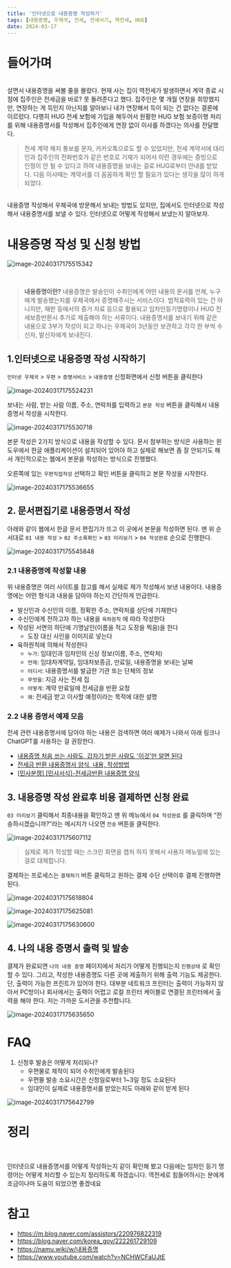 ```yaml
---
title: '인터넷으로 내용증명 작성하기'
tags: [내용증명, 우체국, 전세, 전세사기, 역전세, HUG]
date: 2024-03-17
---
```


# 들어가며
<br>
살면서 내용증명을 써볼 줄을 몰랐다. 현재 사는 집이 역전세가 발생하면서 계약 종료 시점에 집주인은 전세금을 바로? 못 돌려준다고 했다. 집주인은 몇 개월 연장을 희망했지만, 연장하는 게 득인지 아닌지를 알아보니 내가 연장해서 득이 되는 건 없다는 결론에 이르렀다. 다행히 HUG 전세 보험에 가입을 해두어서 원활한 HUG 보험 보증이행 처리를 위해 내용증명서를 작성해서 집주인에게 연장 없이 이사를 하겠다는 의사를 전달했다.

<br>

> 전세 계약 해지 통보를 문자, 카카오톡으로도 할 수 있었지만, 전세 계약서에 대리인과 집주인의 전화번호가 같은 번호로 기재가 되어서 이런 경우에는 증빙으로 인정이 안 될 수 있다고 하여 내용증명을 보내는 걸로 HUG로부터 안내를 받았다. 다음 이사때는 계약서를 더 꼼꼼하게 확인 할 필요가 있다는 생각을 많이 하게 되었다.

<br>
내용증명 작성해서 우체국에 방문해서 보내는 방법도 있지만, 집에서도 인터넷으로 작성해서 내용증명서를 보낼 수 있다. 인터넷으로 어떻게 작성해서 보냈는지 알아보자.

# 내용증명 작성 및 신청 방법

![image-20240317175515342](/media/articles/letter/image-20240317175515342.png)

<br> 

> **내용증명이란?**
> 내용증명은 발송인이 수취인에게 어떤 내용의 문서를 언제, 누구에게 발송했는지를 우체국에서 증명해주시는 서비스이다. 
> 법적효력이 있는 건 아니지만, 재판 등에서의 증거 자료 등으로 활용되고 임차인등기명령이나 HUG 전세보증반환시 추가로 제출해야 하는 서류이다. 내용증명서를 보내기 위해 같은 내용으로 3부가 작성이 되고 하나는 우체국이 3년동안 보관하고 각각 한 부씩 수신자, 발신자에게 보내진다.

## 1.인터넷으로 내용증명 작성 시작하기

`인터넷 우체국` > `우편` > `증명서비스` > `내용증명` 신청화면에서 신청 버튼을 클릭한다

![image-20240317175524231](/media/articles/letter/image-20240317175524231.png)

보내는 사람, 받는 사람 이름, 주소, 연락처를 입력하고 `본문 작성` 버튼을 클릭해서 내용 증명서 작성을 시작한다.

![image-20240317175530718](/media/articles/letter/image-20240317175530718.png)

본문 작성은 2가지 방식으로 내용을 작성할 수 있다. 문서 첨부하는 방식은 사용하는 윈도우에서 한글 애플리케이션이 설치되어 있어야 하고 실제로 해보면 좀 잘 안되기도 해서 개인적으로는 웹에서 본문을 작성하는 방식으로 진행했다.

오른쪽에 있는 `우편직접작성` 선택하고 확인 버튼을 클릭하고 본문 작성을 시작한다.

![image-20240317175536655](/media/articles/letter/image-20240317175536655.png)

## 2. 문서편집기로 내용증명서 작성

아래와 같이 웹에서 한글 문서 편집기가 뜨고 이 곳에서 본문을 작성하면 된다. 맨 위 순서대로 `01 내용 작성` >  `02 주소록확인` > `03 미리보기` > `04 작성완료` 순으로 진행한다.

![image-20240317175545848](/media/articles/letter/image-20240317175545848.png)

### 2.1 내용증명에 작성할 내용

위 내용증명은 여러 사이트를 참고를 해서 실제로 제가 작성해서 보낸 내용이다. 내용증명에는 어떤 형식과 내용을 담아야 하는지 간단하게 언급한다.

- 발신인과 수신인의 이름, 정확한 주소, 연락처를 상단에 기재한다
- 수신인에게 전하고자 하는 내용을 `육하원칙` 에 따라 작성한다
- 작성된 서면의 하단에 기명날인(이름을 적고 도장을 찍음)을 한다
  - 도장 대신 사인을 이미지로 넣는다
- 육하원칙에 의해서 작성한다
  - `누가`: 임대인과 임차인의 신상 정보(이름, 주소, 연락처)
  - `언제`: 임대차계약일, 임대차보증금, 만료일, 내용증명을 보내는 날짜
  - `어디서`: 내용증명서를 발급한 기관 또는 단체의 정보
  - `무엇을`: 지금 사는 전세 집
  - `어떻게`: 계약 만료일에 전세금을 반환 요청
  - `왜`: 전세금 받고 이사할 예정이라는 목적에 대한 설명

### 2.2 내용 증명서 예제 모음

전세 관련 내용증명서에 담아야 하는 내용은 검색하면 여러 예제가 나와서 아래 링크나 ChatGPT를 사용하는 걸 권장한다.

- [내용증명 처음 쓰는 사람도, 갑자기 받은 사람도 '이것'만 알면 된다](https://www.lawtalk.co.kr/post/20)
- [전세금 반환 내용증명서 양식, 내용, 작성방법](https://m.blog.naver.com/smspkkb/221698943599)
- [[민사분쟁\] [민사서식]-전세금반환 내용증명 양식](https://lawheart.kr/m/bbs/board.php?bo_table=B93&wr_id=404&vtype=m)

## 3. 내용증명 작성 완료후 비용 결제하면 신청 완료

`03 미리보기` 클릭해서 최종내용을 확인하고 맨 위 메뉴에서 `04 작성완료` 를 클릭하며 “전송하시겠습니까?”라는 메시지가 나오면 `전송` 버튼을 클릭한다.

![image-20240317175607112](/media/articles/letter/image-20240317175607112.png)

> 실제로 제가 작성할 때는 스크린 화면을 캡처 하지 못해서 사용자 메뉴얼에 있는 걸로 대체합니다.

결제하는 프로세스는 `결제하기` 버튼 클릭하고 원하는 결제 수단 선택이후 결제 진행하면 된다.

![image-20240317175618804](/media/articles/letter/image-20240317175618804.png)

![image-20240317175625081](/media/articles/letter/image-20240317175625081.png)

![image-20240317175630600](/media/articles/letter/image-20240317175630600.png)

## 4. 나의 내용 증명서 출력 및 발송

결제가 완료되면 `나의 내용 증명` 페이지에서 처리가 어떻게 진행되는지 `진행상태` 로 확인할 수 있다. 그리고, 작성한 내용증명도 다른 곳에 제출하기 위해 출력 기능도 제공한다. 단, 출력이 가능한 프린트가 있어야 한다. 대부분 네트워크 프린터는 출력이 가능하지 않아서 PC방이나 회사에서는 출력이 어렵고 로컬 프린터 케이블로 연결된 프린터에서 출력을 해야 한다. 저는 가까운 도서관을 추천합니다.

![image-20240317175635650](/media/articles/letter/image-20240317175635650.png)

# FAQ

1. 신청후 발송은 어떻게 처리되나?
   - 우편물로 제작이 되어 수취인에게 발송된다
   - 우편물 발송 소요시간은 신청일로부터 1~3일 정도 소요된다
   - 임대인이 실제로 내용증명서를 받았는지도 아래와 같이 받게 된다

![image-20240317175642799](/media/articles/letter/image-20240317175642799.png)

# 정리
<br> 

인터넷으로 내용증명서를 어떻게 작성하는지 같이 확인해 봤고 다음에는 임차인 등기 명령어는 어떻게 처리할 수 있는지 정리하도록 하겠습니다. 역전세로 힘들어하시는 분에게 조금이나마 도움이 되었으면 좋겠네요

# 참고

- https://m.blog.naver.com/assistors/220976822319
- https://blog.naver.com/korea_gov/222261729109
- https://namu.wiki/w/내용증명
- https://www.youtube.com/watch?v=NCHWCFaUJtE